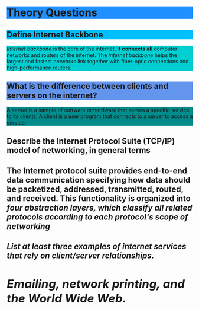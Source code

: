 <h1 style="background-color:DodgerBlue;">Theory Questions</h1>
<h2 style="background-color:DeepSkyBlue;">Define Internet Backbone</h2>
<p style="background-color:DarkTurquoise;"><em>Internet backbone</em> is the core of the internet. It <strong>connects all</strong> computer networks and routers of the internet. The <em>Internet backbone</em> helps the largest and fastest networks link together with fiber-optic connections and high-performance routers.</p>

<h2 style="background-color:CornflowerBlue;">What is the difference between clients and servers on the internet?</h2>
<p style="background-color:DarkCyan;"> A server is a sample of software or hardware that serves a specific service to its clients. A client is a user program that connects to a server to access a service. </p>

<h2> Describe the Internet Protocol Suite (TCP/IP) model of networking, in general terms<h2>
<p> The Internet protocol suite provides end-to-end data communication specifying how data should be packetized, addressed, transmitted, routed, and received. This functionality is organized into <em>four abstraction layers<em>, which classify all related protocols according to each protocol's scope of networking <p>

<h2> List at least three examples of internet services that rely on client/server relationships. <h2>
<p> Emailing, network printing, and the World Wide Web. <p>


